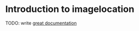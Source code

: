 # Introduction to imagelocation

TODO: write [great documentation](http://jacobian.org/writing/what-to-write/)
